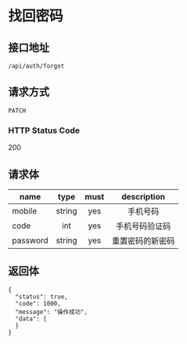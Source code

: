 # 找回密码

## 接口地址

`/api/auth/forgot`

## 请求方式

`PATCH`

### HTTP Status Code

200

## 请求体

| name     | type     | must     | description |
|----------|:--------:|:--------:|:--------:|
| mobile    | string   | yes      | 手机号码 |
| code     | int      | yes      | 手机号码验证码 |
| password | string   | yes      | 重置密码的新密码 |

## 返回体

```json5
{
  "status": true,
  "code": 1000,
  "message": "操作成功",
  "data": {
  }
}
``` 
